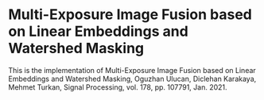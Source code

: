 # Multi-Exposure Image Fusion based on Linear Embeddings and Watershed Masking
This is the implementation of Multi-Exposure Image Fusion based on Linear Embeddings and Watershed Masking, Oguzhan Ulucan, Diclehan Karakaya, Mehmet Turkan, Signal Processing,  vol. 178, pp. 107791, Jan. 2021.
